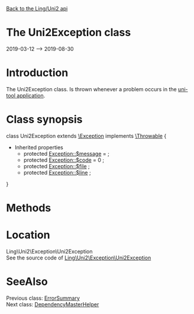 [Back to the Ling/Uni2 api](https://github.com/lingtalfi/Uni2/blob/master/doc/api/Ling/Uni2.md)



The Uni2Exception class
================
2019-03-12 --> 2019-08-30






Introduction
============

The Uni2Exception class.
Is thrown whenever a problem occurs in the [uni-tool application](https://github.com/lingtalfi/Uni2/blob/master/doc/api/Ling/Uni2/Application/UniToolApplication.md).



Class synopsis
==============


class <span class="pl-k">Uni2Exception</span> extends [\Exception](http://php.net/manual/en/class.exception.php) implements [\Throwable](http://php.net/manual/en/class.throwable.php) {

- Inherited properties
    - protected  [Exception::$message](#property-message) =  ;
    - protected  [Exception::$code](#property-code) = 0 ;
    - protected  [Exception::$file](#property-file) ;
    - protected  [Exception::$line](#property-line) ;

}






Methods
==============






Location
=============
Ling\Uni2\Exception\Uni2Exception<br>
See the source code of [Ling\Uni2\Exception\Uni2Exception](https://github.com/lingtalfi/Uni2/blob/master/Exception/Uni2Exception.php)



SeeAlso
==============
Previous class: [ErrorSummary](https://github.com/lingtalfi/Uni2/blob/master/doc/api/Ling/Uni2/ErrorSummary/ErrorSummary.md)<br>Next class: [DependencyMasterHelper](https://github.com/lingtalfi/Uni2/blob/master/doc/api/Ling/Uni2/Helper/DependencyMasterHelper.md)<br>
